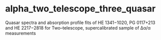 # alpha_two_telescope_three_quasar
Quasar spectra and absorption profile fits of HE 1341−1020, PG 0117+213 and HE 2217−2818 for Two–telescope, supercalibrated sample of ∆α/α measurements
